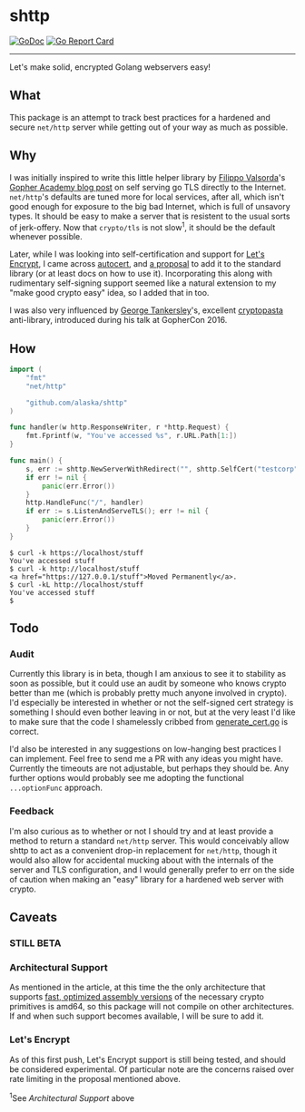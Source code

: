 # shttp
[![GoDoc](https://godoc.org/github.com/alaska/shttp?status.svg)](https://godoc.org/github.com/alaska/shttp) [![Go Report Card](https://goreportcard.com/badge/github.com/alaska/shttp)](https://goreportcard.com/report/github.com/alaska/shttp)

---

Let's make solid, encrypted Golang webservers easy!

## What
This package is an attempt to track best practices for a hardened and secure `net/http` server while getting out of your way as much as possible.

## Why
I was initially inspired to write this little helper library by [Filippo Valsorda](https://github.com/FiloSottile)'s [Gopher Academy blog post](https://blog.gopheracademy.com/advent-2016/exposing-go-on-the-internet/) on self serving go TLS directly to the Internet. `net/http`'s defaults are tuned more for local services, after all, which isn't good enough for exposure to the big bad Internet, which is full of unsavory types. It should be easy to make a server that is resistent to the usual sorts of jerk-offery.  Now that `crypto/tls` is not slow<sup>1</sup>, it should be the default whenever possible.

Later, while I was looking into self-certification and support for [Let's Encrypt](https://letsencrypt.org/getting-started/), I came across [autocert](https://godoc.org/golang.org/x/crypto/acme/autocert), and [a proposal](https://github.com/golang/go/issues/17053) to add it to the standard library (or at least docs on how to use it). Incorporating this along with rudimentary self-signing support seemed like a natural extension to my "make good crypto easy" idea, so I added that in too.

I was also very influenced by [George Tankersley](https://github.com/gtank)'s, excellent [cryptopasta](https://github.com/gtank/cryptopasta) anti-library, introduced during his talk at GopherCon 2016.

## How
```go
import (
	"fmt"
	"net/http"

	"github.com/alaska/shttp"
)

func handler(w http.ResponseWriter, r *http.Request) {
	fmt.Fprintf(w, "You've accessed %s", r.URL.Path[1:])
}

func main() {
	s, err := shttp.NewServerWithRedirect("", shttp.SelfCert("testcorp", ""))
	if err != nil {
		panic(err.Error())
	}
	http.HandleFunc("/", handler)
	if err := s.ListenAndServeTLS(); err != nil {
		panic(err.Error())
	}
}
```

```
$ curl -k https://localhost/stuff
You've accessed stuff
$ curl -k http://localhost/stuff
<a href="https://127.0.0.1/stuff">Moved Permanently</a>.
$ curl -kL http://localhost/stuff
You've accessed stuff
$
```

## Todo
### Audit
Currently this library is in beta, though I am anxious to see it to stability as soon as possible, but it could use an audit by someone who knows crypto better than me (which is probably pretty much anyone involved in crypto).  I'd especially be interested in whether or not the self-signed cert strategy is something I should even bother leaving in or not, but at the very least I'd like to make sure that the code I shamelessly cribbed from [generate_cert.go](https://golang.org/src/crypto/tls/generate_cert.go) is correct.

I'd also be interested in any suggestions on low-hanging best practices I can implement. Feel free to send me a PR with any ideas you might have. Currently the timeouts are not adjustable, but perhaps they should be. Any further options would probably see me adopting the functional `...optionFunc` approach.

### Feedback
I'm also curious as to whether or not I should try and at least provide a method to return a standard `net/http` server.  This would conceivably allow shttp to act as a convenient drop-in replacement for `net/http`, though it would also allow for accidental mucking about with the internals of the server and TLS configuration, and I would generally prefer to err on the side of caution when making an "easy" library for a hardened web server with crypto.

## Caveats
### STILL BETA
### Architectural Support
As mentioned in the article, at this time the the only architecture that supports [fast, optimized assembly versions](https://blog.cloudflare.com/go-crypto-bridging-the-performance-gap/) of the necessary crypto primitives is amd64, so this package will not compile on other architectures.  If and when such support becomes available, I will be sure to add it.

### Let's Encrypt
As of this first push, Let's Encrypt support is still being tested, and should be considered experimental. Of particular note are the concerns raised over rate limiting in the proposal mentioned above.

<sup>1</sup>See *Architectural Support* above

